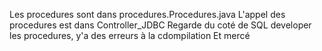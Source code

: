  Les procedures sont dans procedures.Procedures.java
L'appel des procedures est dans Controller_JDBC
Regarde du coté de SQL developer les procedures, y'a des erreurs à la cdompilation
Et mercé
